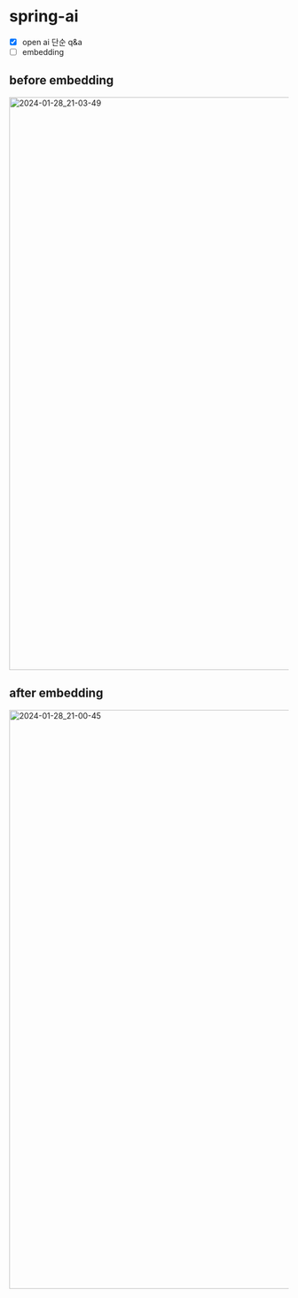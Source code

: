 # spring-ai

- [x] open ai 단순 q&a 
- [ ] embedding

## before embedding

<img width="1033" alt="2024-01-28_21-03-49" src="https://github.com/kyupid/spring-ai/assets/59721293/cfb4aca7-0869-41dc-9ce4-f56e91803029">

## after embedding

<img width="1044" alt="2024-01-28_21-00-45" src="https://github.com/kyupid/spring-ai/assets/59721293/2f0eba2f-d661-42df-a15e-1e9be6762a24">